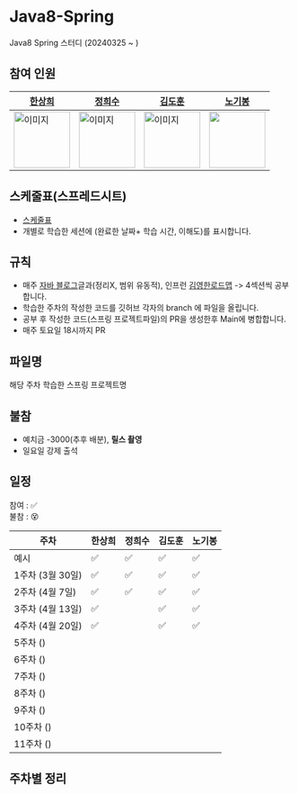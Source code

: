 # Java8-Spring
Java8 Spring 스터디 (20240325 ~ )


                
## 참여 인원 
| [한상희](https://github.com/tkdgml822)| [정희수](https://github.com/kingxeesu)| [김도훈](https://github.com/dohun1109?tab=following)| [노기봉](https://github.com/rohgibong)                                                        |
|---|---|---|---|
| <img src="https://avatars.githubusercontent.com/u/77792853?v=4" alt="이미지" width="100" height="100">| <img src="https://avatars.githubusercontent.com/u/112453560?v=4" alt="이미지" width="100" height="100"> | <img src="https://avatars.githubusercontent.com/u/108252423?v=4" alt="이미지" width="100" height="100"> | <img src="https://avatars.githubusercontent.com/u/119557561?v=4" width="100" height="100"> |

## 스케줄표(스프레드시트)
- [스케줄표](https://docs.google.com/spreadsheets/d/1EkloGQq8Qmft0oaqB-Hfl2q7viW28y_5TsPkbYpG2Zk/edit#gid=0)
- 개별로 학습한 세션에 (완료한 날짜+ 학습 시간, 이해도)를 표시합니다.


## 규칙
- 매주 [자바 블로그](https://inpa.tistory.com/)글과(정리X, 범위 유동적), 인프런 [김영한로드맵](https://www.inflearn.com/course/%EC%8A%A4%ED%94%84%EB%A7%81-%ED%95%B5%EC%8B%AC-%EC%9B%90%EB%A6%AC-%EA%B8%B0%EB%B3%B8%ED%8E%B8) -> 4섹션씩 공부합니다.
- 학습한 주차의 작성한 코드를 깃허브 각자의 branch 에 파일을 올립니다.
- 공부 후 작성한 코드(스프링 프로젝트파일)의 PR을 생성한후 Main에 병합합니다.
- 매주 토요일 18시까지 PR 


## 파일명
해당 주차 학습한 스프링 프로젝트명

## 불참
- 예치금 -3000(추후 배분), **릴스 촬영**
- 일요일 강제 출석
## 일정

참여 : ✅  
불참 : 😵  

| 주차           | 한상희 | 정희수 | 김도훈 | 노기봉 |
|--------------|---|---|---|--|
| 예시           | ✅ | ✅ | ✅ |  ✅|
| 1주차 (3월 30일) | ✅ | ✅ | ✅ | ✅|  
| 2주차 (4월 7일)  | ✅ | ✅ | ✅ | ✅| 
| 3주차 (4월 13일) | ✅ |  | ✅ | ✅ | 
| 4주차 (4월 20일) | ✅  |   | ✅  |✅  | 
| 5주차 ()       |   |   |   |  | 
| 6주차 ()       |   |   |   |  |  
| 7주차 ()       |   |   |   |  |  
| 8주차 ()       |   |   |   |  |  
| 9주차 ()       |   |   |   |  |  
| 10주차 ()      |   |   |   |  |   
| 11주차 ()      |   |   |   |  |  

## 주차별 정리


  
